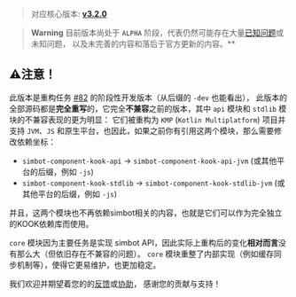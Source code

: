 > 对应核心版本: [**v3.2.0**](https://github.com/simple-robot/simpler-robot/releases/tag/v3.2.0)
    
> **Warning**
> 目前版本尚处于 **`ALPHA`** 阶段，代表仍然可能存在大量[已知问题](https://github.com/simple-robot/simbot-component-kook/issues)或未知问题，
以及未完善的内容和落后于官方更新的内容。**


## ⚠注意！
此版本是重构任务 [#82](https://github.com/simple-robot/simbot-component-kook/issues/82) 的阶段性开发版本（从后缀的 `-dev` 也能看出），
此版本的全部源码都是**完全重写**的，它完全**不兼容**之前的版本，其中 `api` 模块和 `stdlib` 模块的不兼容表现的更为明显：
它们被重构为 `KMP` (`Kotlin Multiplatform`) 项目并支持 `JVM`、`JS` 和原生平台，也因此，如果之前你有引用这两个模块，那么需要修改依赖坐标：

- `simbot-component-kook-api` -> `simbot-component-kook-api-jvm` (或其他平台的后缀，例如 `-js`)
- `simbot-component-kook-stdlib` -> `simbot-component-kook-stdlib-jvm` (或其他平台的后缀，例如 `-js`)

并且，这两个模块也不再依赖simbot相关的内容，也就是它们可以作为完全独立的KOOK依赖库而使用。

`core` 模块因为主要任务是实现 simbot API，因此实际上重构后的变化**相对而言**没有那么大（但依旧存在不兼容的问题）。
`core` 模块重整了内部实现（例如缓存同步机制等），使得它更易维护，也更加稳定。


我们欢迎并期望着您的的[反馈](https://github.com/simple-robot/simbot-component-kook/issues)或[协助](https://github.com/simple-robot/simbot-component-kook/pulls)，
感谢您的贡献与支持！
